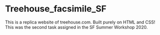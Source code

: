 # Treehouse_facsimile_SF
This is a replica website of treehouse.com. Built purely on HTML and CSS!
This was the second task assigned in the SF Summer Workshop 2020.
